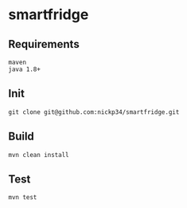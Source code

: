 # smartfridge

## Requirements
```
maven
java 1.8+
```

## Init
```
git clone git@github.com:nickp34/smartfridge.git
```

## Build
```
mvn clean install
```

## Test
```
mvn test
```
